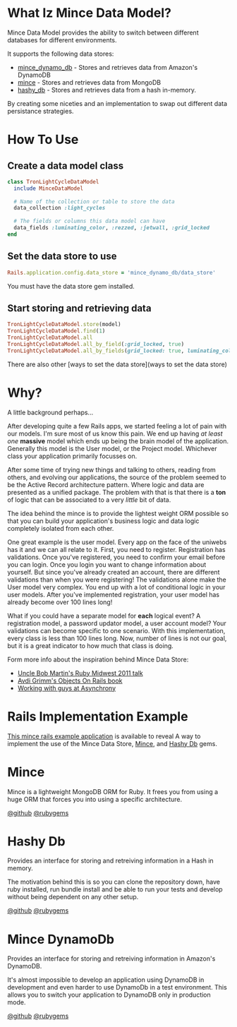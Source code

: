 # What Iz Mince Data Model?

Mince Data Model provides the ability to switch between different databases for different environments.

It supports the following data stores:

- [mince_dynamo_db](https://github.com/coffeencoke/mince_dynamo_db) - Stores and retrieves data from Amazon's DynamoDB
- [mince](https://github.com/asynchrony/mince) - Stores and retrieves data from MongoDB
- [hashy_db](https://github.com/asynchrony/hashy_db) - Stores and retrieves data from a hash in-memory.

By creating some niceties and an implementation to swap out different data persistance strategies.  

# How To Use

## Create a data model class

```ruby
class TronLightCycleDataModel
  include MinceDataModel
  
  # Name of the collection or table to store the data
  data_collection :light_cycles
  
  # The fields or columns this data model can have
  data_fields :luminating_color, :rezzed, :jetwall, :grid_locked
end
```

## Set the data store to use

```ruby
Rails.application.config.data_store = 'mince_dynamo_db/data_store'
```
You must have the data store gem installed.

## Start storing and retrieving data

```ruby
TronLightCycleDataModel.store(model)
TronLightCycleDataModel.find(1)
TronLightCycleDataModel.all
TronLightCycleDataModel.all_by_field(:grid_locked, true)
TronLightCycleDataModel.all_by_fields(grid_locked: true, luminating_color: 'red')
```

There are also other [ways to set the data store](ways to set the data store)

# Why?

A little background perhaps...

After developing quite a few Rails apps, we started feeling a lot of pain with our models.  I'm sure most of us know this pain.  We end up having *at least one* **massive** model which ends up being the brain model of the application.  Generally this model is the User model, or the Project model.  Whichever class your application primarily focusses on.

After some time of trying new things and talking to others, reading from others, and evolving our applications, the source of the problem seemed to be the Active Record architecture pattern.  Where logic and data are presented as a unified package.  The problem with that is that there is a **ton** of logic that can be associated to a very *little* bit of data.

The idea behind the mince is to provide the lightest weight ORM possible so that you can build your application's business logic and data logic completely isolated from each other.

One great example is the user model. Every app on the face of the uniwebs has it and we can all relate to it. First, you need to register.  Registration has validations.  Once you've registered, you need to confirm your email before you can login.  Once you login you want to change information about yourself.  But since you've already created an account, there are different validations than when you were registering!  The validations alone make the User model very complex.  You end up with a lot of conditional logic in your user models.  After you've implemented registration, your user model has already become over 100 lines long!

What if you could have a separate model for **each** logical event?  A registration model, a password updator model, a user account model? Your validations can become specific to one scenario. With this implementation, every class is less than 100 lines long.  Now, number of lines is not our goal, but it is a great indicator to how much that class is doing.

Form more info about the inspiration behind Mince Data Store:

- [Uncle Bob Martin's Ruby Midwest 2011 talk](http://confreaks.com/videos/759-rubymidwest2011-keynote-architecture-the-lost-years)
- [Avdi Grimm's Objects On Rails book](http://devblog.avdi.org/2011/11/15/early-access-beta-of-objects-on-rails-now-available-2/)
- [Working with guys at Asynchrony](http://asynchrony.com)

# Rails Implementation Example

[This mince rails example application](https://github.com/coffeencoke/mince_rails_example) is available to reveal A way to implement the use of the Mince Data Store, [Mince](https://github.com/asynchrony/mince), and [Hashy Db](https://github.com/asynchrony/hashy_db) gems.

# Mince

Mince is a lightweight MongoDB ORM for Ruby.  It frees you from using a huge ORM that forces you into using a specific architecture.  

[@github](https://github.com/asynchrony/mince)
[@rubygems](https://rubygems.org/gems/mince)

# Hashy Db

Provides an interface for storing and retreiving information in a Hash in memory.

The motivation behind this is so you can clone the repository down, have ruby installed, run bundle install and be able to run your tests and develop without being dependent on any other setup.

[@github](https://github.com/asynchrony/hashy_db)
[@rubygems](https://rubygems.org/gems/hashy_db)

# Mince DynamoDb

Provides an interface for storing and retreiving information in Amazon's DynamoDB.

It's almost impossible to develop an application using DynamoDB in development and even harder to use DynamoDb in a test environment.  This allows you to switch your application to DynamoDB only in production mode.

[@github](https://github.com/coffeencoke/mince_dynamo_db)
[@rubygems](https://rubygems.org/gems/mince_dynamo_db)